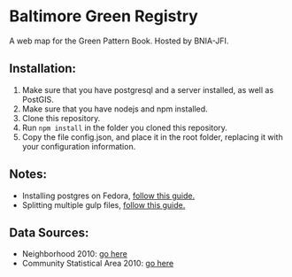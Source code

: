 # Baltimore Green Registry
A web map for the Green Pattern Book.
Hosted by BNIA-JFI.

## Installation:
1. Make sure that you have postgresql and a server installed, as well as PostGIS.
2. Make sure that you have nodejs and npm installed.
3. Clone this repository.
4. Run `npm install` in the folder you cloned this repository.
5. Copy the file config.json, and place it in the root folder, replacing it with your configuration information. 

## Notes:
- Installing postgres on Fedora, [follow this guide.](https://fedoraproject.org/wiki/PostgreSQL)
- Splitting multiple gulp files, [follow this guide.](https://medium.com/@_rywar/spreading-gulp-tasks-into-multiple-files-2f63d8c959d5#.fbdcj0h2c)


## Data Sources:
- Neighborhood 2010: [go here](https://data.baltimorecity.gov/Neighborhoods/Neighborhoods-Shape/ysi8-7icr)
- Community Statistical Area 2010: [go here](https://data.baltimorecity.gov/Neighborhoods/2010-Census-Neighborhoods-Shape/6jyd-xzp7)
